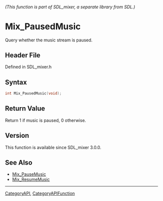 ###### (This function is part of SDL_mixer, a separate library from SDL.)
# Mix_PausedMusic

Query whether the music stream is paused.

## Header File

Defined in SDL_mixer.h

## Syntax

```c
int Mix_PausedMusic(void);

```

## Return Value

Return 1 if music is paused, 0 otherwise.

## Version

This function is available since SDL_mixer 3.0.0.

## See Also

- [Mix_PauseMusic](Mix_PauseMusic)
- [Mix_ResumeMusic](Mix_ResumeMusic)

----
[CategoryAPI](CategoryAPI), [CategoryAPIFunction](CategoryAPIFunction)

